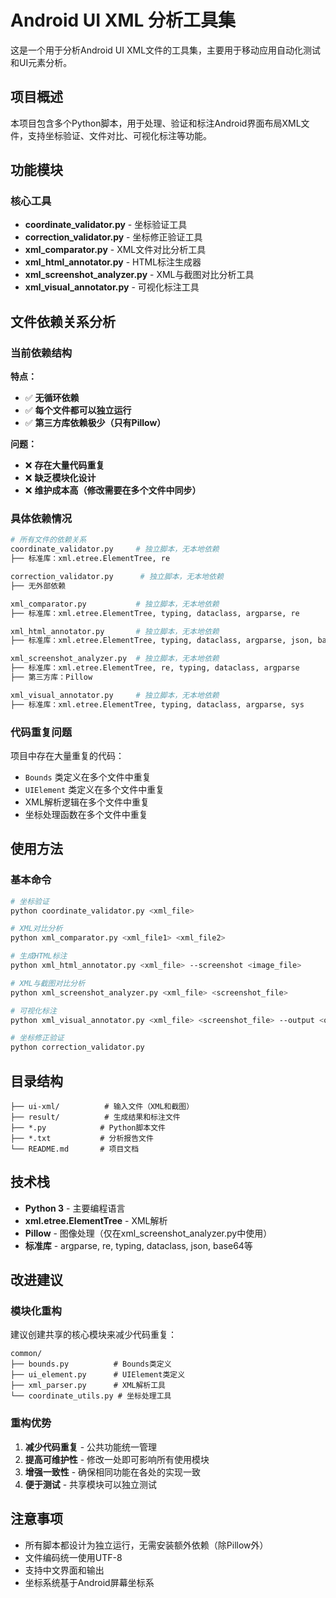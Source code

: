 # Android UI XML 分析工具集

这是一个用于分析Android UI XML文件的工具集，主要用于移动应用自动化测试和UI元素分析。

## 项目概述

本项目包含多个Python脚本，用于处理、验证和标注Android界面布局XML文件，支持坐标验证、文件对比、可视化标注等功能。

## 功能模块

### 核心工具
- **coordinate_validator.py** - 坐标验证工具
- **correction_validator.py** - 坐标修正验证工具
- **xml_comparator.py** - XML文件对比分析工具
- **xml_html_annotator.py** - HTML标注生成器
- **xml_screenshot_analyzer.py** - XML与截图对比分析工具
- **xml_visual_annotator.py** - 可视化标注工具

## 文件依赖关系分析

### 当前依赖结构

**特点：**
- ✅ **无循环依赖**
- ✅ **每个文件都可以独立运行**
- ✅ **第三方库依赖极少（只有Pillow）**

**问题：**
- ❌ **存在大量代码重复**
- ❌ **缺乏模块化设计**
- ❌ **维护成本高（修改需要在多个文件中同步）**

### 具体依赖情况

```python
# 所有文件的依赖关系
coordinate_validator.py     # 独立脚本，无本地依赖
├── 标准库：xml.etree.ElementTree, re

correction_validator.py      # 独立脚本，无本地依赖
├── 无外部依赖

xml_comparator.py           # 独立脚本，无本地依赖
├── 标准库：xml.etree.ElementTree, typing, dataclass, argparse, re

xml_html_annotator.py       # 独立脚本，无本地依赖
├── 标准库：xml.etree.ElementTree, typing, dataclass, argparse, json, base64

xml_screenshot_analyzer.py  # 独立脚本，无本地依赖
├── 标准库：xml.etree.ElementTree, re, typing, dataclass, argparse
├── 第三方库：Pillow

xml_visual_annotator.py     # 独立脚本，无本地依赖
├── 标准库：xml.etree.ElementTree, typing, dataclass, argparse, sys
```

### 代码重复问题

项目中存在大量重复的代码：
- `Bounds` 类定义在多个文件中重复
- `UIElement` 类定义在多个文件中重复
- XML解析逻辑在多个文件中重复
- 坐标处理函数在多个文件中重复

## 使用方法

### 基本命令
```bash
# 坐标验证
python coordinate_validator.py <xml_file>

# XML对比分析
python xml_comparator.py <xml_file1> <xml_file2>

# 生成HTML标注
python xml_html_annotator.py <xml_file> --screenshot <image_file>

# XML与截图对比分析
python xml_screenshot_analyzer.py <xml_file> <screenshot_file>

# 可视化标注
python xml_visual_annotator.py <xml_file> <screenshot_file> --output <output_file>

# 坐标修正验证
python correction_validator.py
```

## 目录结构
```
├── ui-xml/          # 输入文件（XML和截图）
├── result/          # 生成结果和标注文件
├── *.py            # Python脚本文件
├── *.txt           # 分析报告文件
└── README.md       # 项目文档
```

## 技术栈
- **Python 3** - 主要编程语言
- **xml.etree.ElementTree** - XML解析
- **Pillow** - 图像处理（仅在xml_screenshot_analyzer.py中使用）
- **标准库** - argparse, re, typing, dataclass, json, base64等

## 改进建议

### 模块化重构
建议创建共享的核心模块来减少代码重复：

```
common/
├── bounds.py          # Bounds类定义
├── ui_element.py      # UIElement类定义
├── xml_parser.py      # XML解析工具
└── coordinate_utils.py # 坐标处理工具
```

### 重构优势
1. **减少代码重复** - 公共功能统一管理
2. **提高可维护性** - 修改一处即可影响所有使用模块
3. **增强一致性** - 确保相同功能在各处的实现一致
4. **便于测试** - 共享模块可以独立测试

## 注意事项

- 所有脚本都设计为独立运行，无需安装额外依赖（除Pillow外）
- 文件编码统一使用UTF-8
- 支持中文界面和输出
- 坐标系统基于Android屏幕坐标系